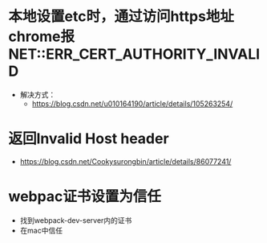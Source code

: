 # 本地设置etc时，通过访问https地址chrome报NET::ERR_CERT_AUTHORITY_INVALID
- 解决方式：
  - https://blog.csdn.net/u010164190/article/details/105263254/

# 返回Invalid Host header
- https://blog.csdn.net/Cookysurongbin/article/details/86077241/

# webpac证书设置为信任
- 找到webpack-dev-server内的证书
- 在mac中信任